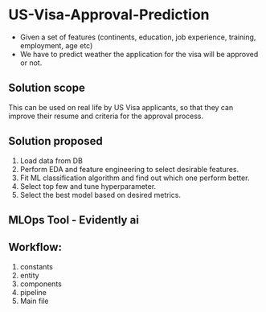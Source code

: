 # US-Visa-Approval-Prediction
- Given a set of features (continents, education, job experience, training, employment, age etc)
- We have to predict weather the application for the visa will be approved or not.

## Solution scope
This can be used on real life by US Visa applicants, so that they can improve their resume and criteria for the approval process.

## Solution proposed
1. Load data from DB
2. Perform EDA and feature engineering to select desirable features.
3. Fit ML classification algorithm and find out which one perform better.
4. Select top few and tune hyperparameter.
5. Select the best model based on desired metrics.

## MLOps Tool - Evidently ai

## Workflow:

1. constants
2. entity
3. components
4. pipeline
5. Main file

